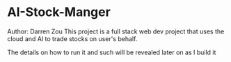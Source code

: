 # AI-Stock-Manger
Author: Darren Zou
This project is a full stack web dev project that uses the cloud and AI to trade stocks on user's behalf.

The details on how to run it and such will be revealed later on as I build it

